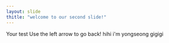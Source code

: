 ```yaml
---
layout: slide
thitle: "welcome to our second slide!"
---
```

Your test
Use the left arrow to go back!
hihi
i'm yongseong
gigigi
